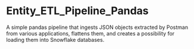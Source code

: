 # Entity_ETL_Pipeline_Pandas
 A simple pandas pipeline that ingests JSON objects extracted by Postman from various applications, flattens them, and creates a possibility for loading them into Snowflake databases.  
